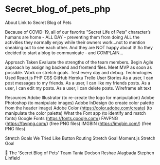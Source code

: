# Secret_blog_of_pets_php
About
Link to Secret Blog of Pets

Because of COVID-19, all of our favorite "Secret Life of Pets" character’s humans are home - ALL DAY - preventing them from doing ALL the activities they normally enjoy while their owners work…not to mention sneaking out to see each other. And they are NOT happy about it! So they decided to start a blog to communicate - and COMPLAIN…

Approach Taken
Evaluate the strengths of the team members.
Begin Agile approach by assigning backend and frontend files.
Meet MVP as soon as possible.
Work on stretch goals.
Test every day and debug.
Technologies Used
React.js
PHP
CSS
GitHub
Heroku
Trello
User Stories
As a user, I can post messages to my friends.
As a user, I can like my friends posts.
As a user, I can edit my posts.
As a user, I can delete posts.
Wireframe
alt text

Resources
Adobe Illustrator (to re-create the logo for manipulation)
Adobe Photoshop (to manipulate images)
Adobe InDesign (to create color palette from the header image)
Adobe Color (https://color.adobe.com/create) (to manipulate the color palette)
What the Font app (to identify and match fonts)
Google Fonts (https://fonts.google.com/)
FAVPNG (https://favpng.com/) (free PNG files)
IMGBIN (https://imgbin.com/) (free PNG files)

Stretch Goals We Tried
Like Button
Routing Stretch Goal
Moment.js Stretch Goal

🌟 The 'Secret Blog of Pets' Team
Tania Dodson
Reshae Alagbada
Stephen Linfield

